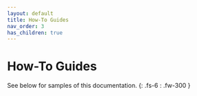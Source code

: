 ```yaml
---
layout: default
title: How-To Guides
nav_order: 3
has_children: true
---
```


# How-To Guides
See below for samples of this documentation.
{: .fs-6 : .fw-300 }
